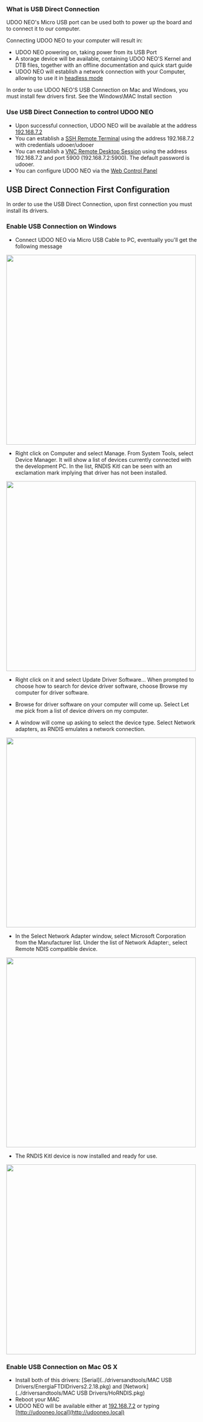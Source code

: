 ### What is USB Direct Connection

UDOO NEO's Micro USB port can be used both to power up the board and to connect it to our computer.

Connecting UDOO NEO to your computer will result in:

* UDOO NEO powering on, taking power from its USB Port
* A storage device will be available, containing UDOO NEO'S Kernel and DTB files, together with an offline documentation and quick start guide
* UDOO NEO will establish a network connection with your Computer, allowing to use it in [headless mode](../Getting_Started/Use_as_an_headless_IoT_Device)

In order to use UDOO NEO'S USB Connection on Mac and Windows, you must install few drivers first. See the Windows\MAC Install section

### Use USB Direct Connection to control UDOO NEO

* Upon successful connection, UDOO NEO will be available at the address [192.168.7.2](http://192.168.7.2)
* You can establish a [SSH Remote Terminal](03_Remote_Terminal_(SSH)) using the address 192.168.7.2 with credentials udooer/udooer
* You can establish a [VNC Remote Desktop Session](04_Remote_Desktop_(VNC)) using the address 192.168.7.2 and port 5900 (192.168.7.2:5900). The default password is udooer.
* You can configure UDOO NEO via the [Web Control Panel](01_Web_Control_Panel)




## USB Direct Connection First Configuration

In order to use the USB Direct Connection, upon first connection you must install its drivers. 

### Enable USB Connection on Windows

* Connect UDOO NEO via Micro USB Cable to PC, eventually you'll get the following message

<img style="width:500px;" src="../img/win_drv/wd_01.jpg">

* Right click on Computer and select Manage. From System Tools, select Device Manager. It will show a list of devices currently connected with the development PC. In the list, RNDIS Kitl can be seen with an exclamation mark implying that driver has not been installed.

<img style="width:500px;" src="../img/win_drv/wd_02.jpg">

* Right click on it and select Update Driver Software... When prompted to choose how to search for device driver software, choose Browse my computer for driver software.

* Browse for driver software on your computer will come up. Select Let me pick from a list of device drivers on my computer.

* A window will come up asking to select the device type. Select Network adapters, as RNDIS emulates a network connection.

<img style="width:500px;" src="../img/win_drv/wd_03.jpg">

* In the Select Network Adapter window, select Microsoft Corporation from the Manufacturer list. Under the list of Network Adapter:, select Remote NDIS compatible device.

<img style="width:500px;" src="../img/win_drv/wd_04.jpg">

* The RNDIS Kitl device is now installed and ready for use.

<img style="width:500px;" src="../img/win_drv/wd_05.jpg">

### Enable USB Connection on Mac OS X 

* Install both of this drivers: [Serial](../driversandtools/MAC USB Drivers/EnergiaFTDIDrivers2.2.18.pkg) and [Network](../driversandtools/MAC USB Drivers/HoRNDIS.pkg)
* Reboot your MAC
* UDOO NEO will be available either at [192.168.7.2](http://192.168.7.2) or typing   [http://udooneo.local](http://udooneo.local)




